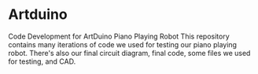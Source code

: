 # Artduino
Code Development for ArtDuino Piano Playing Robot
This repository contains many iterations of code we used for testing our piano playing robot.
There's also our final circuit diagram, final code, some files we used for testing, and CAD.
